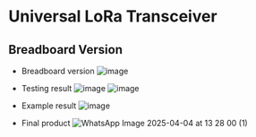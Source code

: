 # Universal LoRa Transceiver 

<h2> Breadboard Version </h2>

- Breadboard version
![image](https://github.com/user-attachments/assets/cd63f761-3cb5-4206-9c42-a79bfa67de7d)
- Testing result
![image](https://github.com/user-attachments/assets/131b0a0f-04ab-4528-904a-c5cbb45db476)
![image](https://github.com/user-attachments/assets/cb38bbd0-a654-44c3-9203-95eb01370faa)
- Example result
![image](https://github.com/user-attachments/assets/484d4d4c-2b8e-40d5-b3e7-912c0ac36d88)

- Final product
![WhatsApp Image 2025-04-04 at 13 28 00 (1)](https://github.com/user-attachments/assets/4c9d0498-5813-4cc9-a8b0-6c32d7ac9a71)
